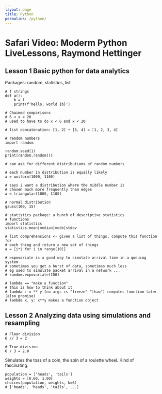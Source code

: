 ```yaml
---
layout: page
title: Python
permalink: /python/
---
```


# Safari Video: Moderm Python LiveLessons, Raymond Hettinger

## Lesson 1 Basic python for data analytics

Packages: random, statistics, list

    # f strings
    def a():
        b = 1
        print(f'hello, world {b}')

    # Chained comparisons
    # 6 < x < 20
    # used to have to do x < 6 and x < 20

    # list concatenation: [1, 2] + [3, 4] = [1, 2, 3, 4]

    # random numbers
    import random

    random.seed(1)
    print(random.random())

    # can ask for different distributions of random numbers

    # each number in distribution is equally likely
    a = uniform(1000, 1100)

    # says i want a distribution where the middle number is
    # chosen much more frequently than edges
    a = triangular(1000, 1100)

    # normal distribution
    gauss(100, 15)

    # statistics package: a bunch of descriptive statistics
    # functions
    import statistics
    statistics.mean|median|mode|stdev

    # list comprehensions <- given a list of things, compute this function for
    # each thing and return a new set of things
    a = [i*i for i in range(10)]

    # expovariate is a good way to simulate arrival time in a queuing system
    # sometimes you get a burst of data, sometimes much less
    # eg used to simulate packet arrival in a network ...
    # random.expovariate(100)

    # lambda == "make a function"
    # this is how to think about it
    # lambda : x ** y (no args is "freeze" "thaw") computes function later (also promise)
    # lambda x, y: x**y makes a function object

## Lesson 2 Analyzing data using simulations and resampling

    # Floor division
    6 // 3 = 2

    # True division
    6 / 3 = 2.0

Simulates the toss of a coin, the spin of a roulette wheel. Kind of fascinating.

    population = ['heads', 'tails']
    weights = [0.60, 1.00]
    choices(population, weights, k=6)
    # ['heads', 'heads', 'tails', ...]

